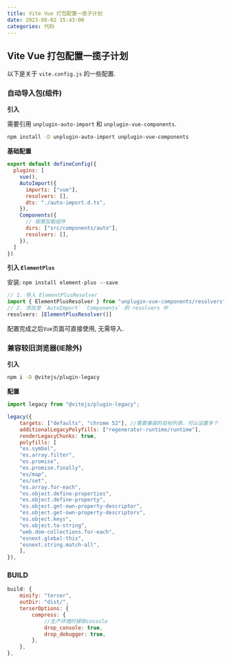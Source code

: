 ```yaml
---
title: Vite Vue 打包配置一揽子计划
date: 2023-08-02 15:43:00
categories: 代码
---
```


## Vite Vue 打包配置一揽子计划

以下是关于 `vite.config.js` 的一些配置.

### 自动导入包(组件)

**引入**

需要引用 `unplugin-auto-import` 和 `unplugin-vue-components`.

```bash
npm install -D unplugin-auto-import unplugin-vue-components
```

**基础配置** 

```js
export default defineConfig({
  plugins: [
    vue(),
    AutoImport({
      imports: ["vue"],
      resolvers: [],
      dts: "./auto-import.d.ts",
    }),
    Components({
      // 按需加载组件
      dirs: ["src/components/auto"],
      resolvers: [],
    }),
  ]
})
```

**引入 `ElementPlus`**

安装: `npm install element-plus --save`

```js
// 1. 导入 ElementPlusResolver
import { ElementPlusResolver } from "unplugin-vue-components/resolvers";
// 2. 添加至 `AutoImport` `Components` 的 resolvers 中
resolvers: [ElementPlusResolver()]
```

配置完成之后`Vue`页面可直接使用, 无需导入.

### 兼容较旧浏览器(IE除外)

**引入**

```bash
npm i -D @vitejs/plugin-legacy
```

**配置**

```js
import legacy from "@vitejs/plugin-legacy";

legacy({
    targets: ["defaults", "chrome 52"], //需要兼容的目标列表，可以设置多个
    additionalLegacyPolyfills: ["regenerator-runtime/runtime"],
    renderLegacyChunks: true,
    polyfills: [
    "es.symbol",
    "es.array.filter",
    "es.promise",
    "es.promise.finally",
    "es/map",
    "es/set",
    "es.array.for-each",
    "es.object.define-properties",
    "es.object.define-property",
    "es.object.get-own-property-descriptor",
    "es.object.get-own-property-descriptors",
    "es.object.keys",
    "es.object.to-string",
    "web.dom-collections.for-each",
    "esnext.global-this",
    "esnext.string.match-all",
    ],
}),
```

### BUILD

```js
build: {
    minify: "terser",
    outDir: "dist/",
    terserOptions: {
        compress: {
            //生产环境时移除console
            drop_console: true,
            drop_debugger: true,
        },
    },
},
```